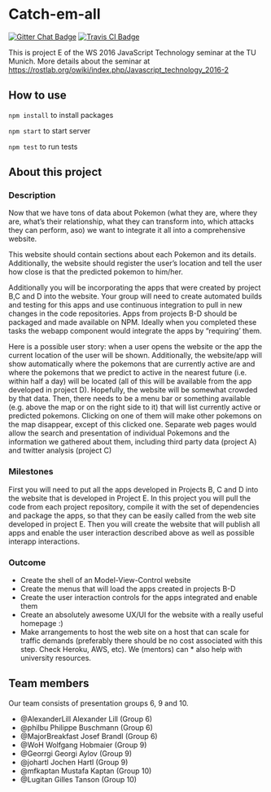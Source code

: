 # Catch-em-all

[![Gitter Chat Badge](https://badges.gitter.im/pokemongoers/Catch-em-all.svg)](https://gitter.im/pokemongoers/Catch-em-all?utm_source=badge&utm_medium=badge&utm_campaign=pr-badge&utm_content=badge)
[![Travis CI Badge](https://travis-ci.org/PokemonGoers/Catch-em-all.svg?branch=develop)](https://travis-ci.org/PokemonGoers/Catch-em-all?branch=develop)


This is project E of the WS 2016 JavaScript Technology seminar at the TU Munich. More details about the seminar at https://rostlab.org/owiki/index.php/Javascript_technology_2016-2

## How to use

`npm install` to install packages

`npm start` to start server

`npm test` to run tests

## About this project

### Description
Now that we have tons of data about Pokemon (what they are, where they are, what’s their relationship, what they can transform into, which attacks they can perform, aso) we want to integrate it all into a comprehensive website.

This website should contain sections about each Pokemon and its details. Additionally, the website should register the user’s location and tell the user how close is that the predicted pokemon to him/her.

Additionally you will be incorporating the apps that were created by project B,C and D into the website. Your group will need to create automated builds and testing for this apps and use continuous integration to pull in new changes in the code repositories. Apps from projects B-D should be packaged and made available on NPM. Ideally when you completed these tasks the webapp component would integrate the apps by “requiring’ them.

Here is a possible user story: when a user opens the website or the app the current location of the user will be shown. Additionally, the website/app will show automatically where the pokemons that are currently active are and where the pokemons that we predict to active in the nearest future (i.e. within half a day) will be located (all of this will be available from the app developed in project D). Hopefully, the website will be somewhat crowded by that data. Then, there needs to be a menu bar or something available (e.g. above the map or on the right side to it) that will list currently active or predicted pokemons. Clicking on one of them will make other pokemons on the map disappear, except of this clicked one.
Separate web pages would allow the search and presentation of individual Pokemons and the information we gathered about them, including third party data (project A) and twitter analysis (project C)

### Milestones
First you will need to put all the apps developed in Projects B, C and D into the website that is developed in Project E. In this project you will pull the code from each project repository, compile it with the set of dependencies and package the apps, so that they can be easily called from the web site developed in project E. Then you will create the website that will publish all apps and enable the user interaction described above as well as possible interapp interactions.

### Outcome
- Create the shell of an Model-View-Control website
- Create the menus that will load the apps created in projects B-D
- Create the user interaction controls for the apps integrated and enable them
- Create an absolutely awesome UX/UI for the website with a really useful homepage :)
- Make arrangements to host the web site on a host that can scale for traffic demands (preferably there should be no cost associated with this step. Check Heroku, AWS, etc). We (mentors) can * also help with university resources.

## Team members
Our team consists of presentation groups 6, 9 and 10.

- @AlexanderLill Alexander Lill (Group 6)
- @philbu Philippe Buschmann (Group 6)
- @MajorBreakfast Josef Brandl (Group 6)
- @WoH Wolfgang Hobmaier (Group 9)
- @Georrgi Georgi Aylov (Group 9)
- @johartl Jochen Hartl (Group 9)
- @mfkaptan Mustafa Kaptan (Group 10)
- @Lugitan Gilles Tanson (Group 10)
